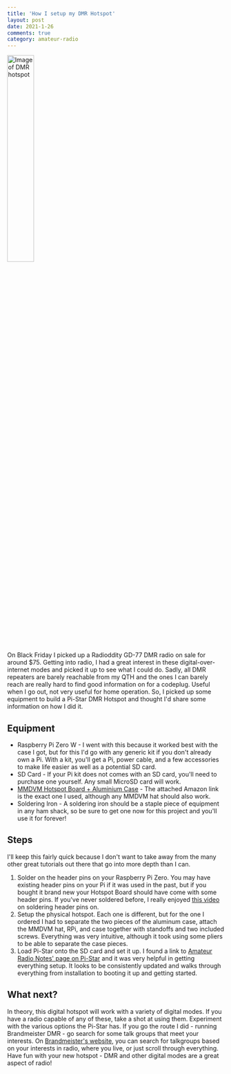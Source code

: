 ```yaml
---
title: 'How I setup my DMR Hotspot'
layout: post
date: 2021-1-26
comments: true
category: amateur-radio
---
```


<img src='https://ko4jzt.s3.amazonaws.com/site/images/2020-1-26-dmr-hotspot.jpg?thumbnail' width='35%' height='35%' alt='Image of DMR hotspot'>

On Black Friday I picked up a Radioddity GD-77 DMR radio on sale for around $75. Getting into radio, I had a great interest in these digital-over-internet modes and picked it up to see what I could do. Sadly, all DMR repeaters are barely reachable from my QTH and the ones I can barely reach are really hard to find good information on for a codeplug. Useful when I go out, not very useful for home operation. So, I picked up some equipment to build a Pi-Star DMR Hotspot and thought I'd share some information on how I did it.

## Equipment

* Raspberry Pi Zero W - I went with this because it worked best with the case I got, but for this I'd go with any generic kit if you don't already own a Pi. With a kit, you'll get a Pi, power cable, and a few accessories to make life easier as well as a potential SD card.
* SD Card - If your Pi kit does not comes with an SD card, you'll need to purchase one yourself. Any small MicroSD card will work.
* [MMDVM Hotspot Board + Aluminium Case](https://www.amazon.com/gp/product/B07Z8YP5VJ/ref=ppx_yo_dt_b_asin_title_o02_s01?ie=UTF8&psc=1) - The attached Amazon link is the exact one I used, although any MMDVM hat should also work. 
* Soldering Iron - A soldering iron should be a staple piece of equipment in any ham shack, so be sure to get one now for this project and you'll use it for forever!

## Steps

I'll keep this fairly quick because I don't want to take away from the many other great tutorials out there that go into more depth than I can.

1. Solder on the header pins on your Raspberry Pi Zero. You may have existing header pins on your Pi if it was used in the past, but if you bought it brand new your Hotspot Board should have come with some header pins. If you've never soldered before, I really enjoyed [this video](https://www.youtube.com/watch?v=UDdbaMk39tM&t=350s&ab_channel=BasvanderSluis) on soldering header pins on.
2. Setup the physical hotspot. Each one is different, but for the one I ordered I had to separate the two pieces of the aluminum case, attach the MMDVM hat, RPi, and case together with standoffs and two included screws. Everything was very intuitive, although it took using some pliers to be able to separate the case pieces.
3. Load Pi-Star onto the SD card and set it up. I found a link to [Amateur Radio Notes' page on Pi-Star](https://amateurradionotes.com/pi-star.htm) and it was very helpful in getting everything setup. It looks to be consistently updated and walks through everything from installation to booting it up and getting started.

## What next?

In theory, this digital hotspot will work with a variety of digital modes. If you have a radio capable of any of these, take a shot at using them. Experiment with the various options the Pi-Star has. If you go the route I did - running Brandmeister DMR - go search for some talk groups that meet your interests. On [Brandmeister's website](https://brandmeister.network/?page=talkgroups), you can search for talkgroups based on your interests in radio, where you live, or just scroll through everything. Have fun with your new hotspot - DMR and other digital modes are a great aspect of radio!
